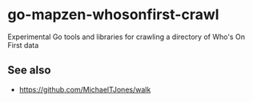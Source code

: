 # go-mapzen-whosonfirst-crawl

Experimental Go tools and libraries for crawling a directory of Who's On First data

## See also

* https://github.com/MichaelTJones/walk